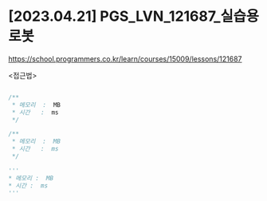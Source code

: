 #   [2023.04.21] PGS_LVN_121687_실습용 로봇
https://school.programmers.co.kr/learn/courses/15009/lessons/121687

<접근법>

```
```




```java
/**
 * 메모리  :  MB
 * 시간   :  ms
 */
```



```js
/**
 * 메모리  :  MB
 * 시간   :  ms
 */
```




```python
'''
* 메모리 :  MB
* 시간 :  ms
'''
```
